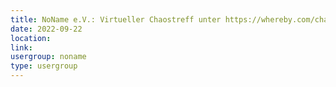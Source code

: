 ```yaml
---
title: NoName e.V.: Virtueller Chaostreff unter https://whereby.com/chaos-hd?roundedCornersOff
date: 2022-09-22
location: 
link: 
usergroup: noname
type: usergroup
---
```

